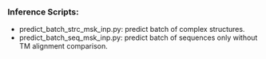 ### Inference Scripts:

- predict_batch_strc_msk_inp.py: predict batch of complex structures.
- predict_batch_seq_msk_inp.py: predict batch of sequences only without TM alignment comparison.

 